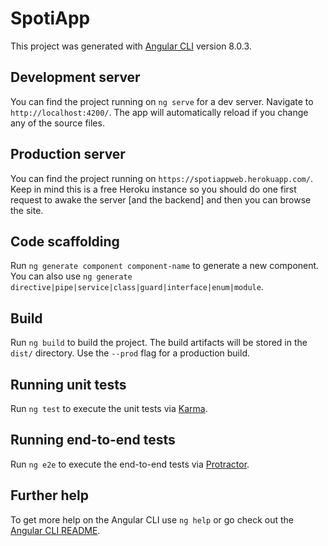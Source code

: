 # SpotiApp

This project was generated with [Angular CLI](https://github.com/angular/angular-cli) version 8.0.3.

## Development server

You can find the project running on `ng serve` for a dev server. Navigate to `http://localhost:4200/`. The app will automatically reload if you change any of the source files.

## Production server

You can find the project running on `https://spotiappweb.herokuapp.com/`. Keep in mind this is a free Heroku instance so you should do one first request to awake the server [and the backend] and then you can browse the site.

## Code scaffolding

Run `ng generate component component-name` to generate a new component. You can also use `ng generate directive|pipe|service|class|guard|interface|enum|module`.

## Build

Run `ng build` to build the project. The build artifacts will be stored in the `dist/` directory. Use the `--prod` flag for a production build.

## Running unit tests

Run `ng test` to execute the unit tests via [Karma](https://karma-runner.github.io).

## Running end-to-end tests

Run `ng e2e` to execute the end-to-end tests via [Protractor](http://www.protractortest.org/).

## Further help

To get more help on the Angular CLI use `ng help` or go check out the [Angular CLI README](https://github.com/angular/angular-cli/blob/master/README.md).
